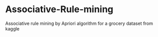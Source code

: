 # Associative-Rule-mining
Associative rule mining by Apriori algorithm for a grocery dataset from kaggle
